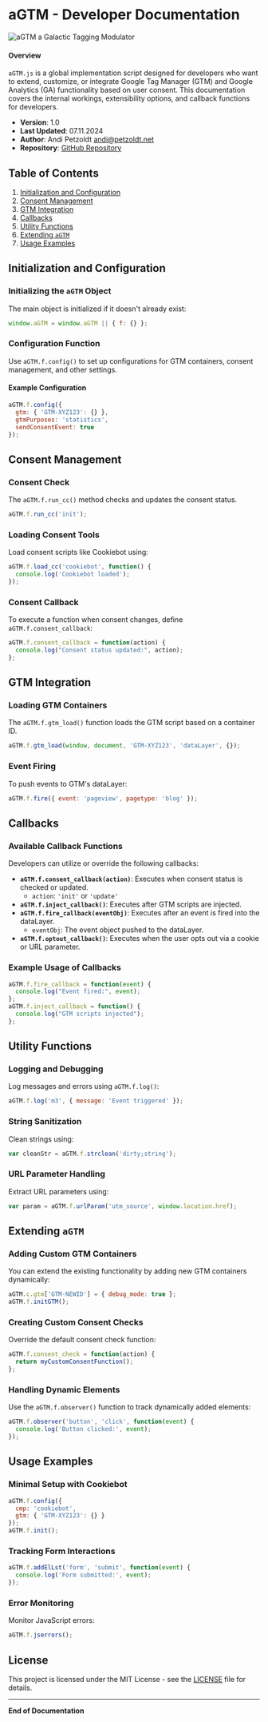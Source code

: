 # aGTM - Developer Documentation

![aGTM  a Galactic Tagging Modulator](/data/_Projects/aGTM/assets/aGTMdeveloper-100px.png)

#### Overview

`aGTM.js` is a global implementation script designed for developers who want to extend, customize, or integrate Google Tag Manager (GTM) and Google Analytics (GA) functionality based on user consent. This documentation covers the internal workings, extensibility options, and callback functions for developers.

- **Version**: 1.0
- **Last Updated**: 07.11.2024
- **Author**: Andi Petzoldt [andi@petzoldt.net](mailto:andi@petzoldt.net)
- **Repository**: [GitHub Repository](https://github.com/Andiministrator/aGTM/)

## Table of Contents

1. [Initialization and Configuration](#initialization-and-configuration)
2. [Consent Management](#consent-management)
3. [GTM Integration](#gtm-integration)
4. [Callbacks](#callbacks)
5. [Utility Functions](#utility-functions)
6. [Extending `aGTM`](#extending-agtm)
7. [Usage Examples](#usage-examples)

## Initialization and Configuration

### Initializing the `aGTM` Object

The main object is initialized if it doesn't already exist:

```javascript
window.aGTM = window.aGTM || { f: {} };
```

### Configuration Function

Use `aGTM.f.config()` to set up configurations for GTM containers, consent management, and other settings.

#### Example Configuration

```javascript
aGTM.f.config({
  gtm: { 'GTM-XYZ123': {} },
  gtmPurposes: 'statistics',
  sendConsentEvent: true
});
```

## Consent Management

### Consent Check

The `aGTM.f.run_cc()` method checks and updates the consent status.

```javascript
aGTM.f.run_cc('init');
```

### Loading Consent Tools

Load consent scripts like Cookiebot using:

```javascript
aGTM.f.load_cc('cookiebot', function() {
  console.log('Cookiebot loaded');
});
```

### Consent Callback

To execute a function when consent changes, define `aGTM.f.consent_callback`:

```javascript
aGTM.f.consent_callback = function(action) {
  console.log("Consent status updated:", action);
};
```

## GTM Integration

### Loading GTM Containers

The `aGTM.f.gtm_load()` function loads the GTM script based on a container ID.

```javascript
aGTM.f.gtm_load(window, document, 'GTM-XYZ123', 'dataLayer', {});
```

### Event Firing

To push events to GTM's dataLayer:

```javascript
aGTM.f.fire({ event: 'pageview', pagetype: 'blog' });
```

## Callbacks

### Available Callback Functions

Developers can utilize or override the following callbacks:

- **`aGTM.f.consent_callback(action)`**: Executes when consent status is checked or updated.
  - `action`: `'init'` or `'update'`
- **`aGTM.f.inject_callback()`**: Executes after GTM scripts are injected.
- **`aGTM.f.fire_callback(eventObj)`**: Executes after an event is fired into the dataLayer.
  - `eventObj`: The event object pushed to the dataLayer.
- **`aGTM.f.optout_callback()`**: Executes when the user opts out via a cookie or URL parameter.

### Example Usage of Callbacks

```javascript
aGTM.f.fire_callback = function(event) {
  console.log("Event fired:", event);
};
aGTM.f.inject_callback = function() {
  console.log("GTM scripts injected");
};
```

## Utility Functions

### Logging and Debugging

Log messages and errors using `aGTM.f.log()`:

```javascript
aGTM.f.log('m3', { message: 'Event triggered' });
```

### String Sanitization

Clean strings using:

```javascript
var cleanStr = aGTM.f.strclean('dirty;string');
```

### URL Parameter Handling

Extract URL parameters using:

```javascript
var param = aGTM.f.urlParam('utm_source', window.location.href);
```

## Extending `aGTM`

### Adding Custom GTM Containers

You can extend the existing functionality by adding new GTM containers dynamically:

```javascript
aGTM.c.gtm['GTM-NEWID'] = { debug_mode: true };
aGTM.f.initGTM();
```

### Creating Custom Consent Checks

Override the default consent check function:

```javascript
aGTM.f.consent_check = function(action) {
  return myCustomConsentFunction();
};
```

### Handling Dynamic Elements

Use the `aGTM.f.observer()` function to track dynamically added elements:

```javascript
aGTM.f.observer('button', 'click', function(event) {
  console.log('Button clicked:', event);
});
```

## Usage Examples

### Minimal Setup with Cookiebot

```javascript
aGTM.f.config({
  cmp: 'cookiebot',
  gtm: { 'GTM-XYZ123': {} }
});
aGTM.f.init();
```

### Tracking Form Interactions

```javascript
aGTM.f.addElLst('form', 'submit', function(event) {
  console.log('Form submitted:', event);
});
```

### Error Monitoring

Monitor JavaScript errors:

```javascript
aGTM.f.jserrors();
```

## License

This project is licensed under the MIT License - see the [LICENSE](https://github.com/Andiministrator/aGTM/blob/main/LICENSE) file for details.

---

**End of Documentation**

